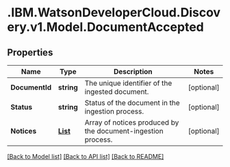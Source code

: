 # .IBM.WatsonDeveloperCloud.Discovery.v1.Model.DocumentAccepted
## Properties

Name | Type | Description | Notes
------------ | ------------- | ------------- | -------------
**DocumentId** | **string** | The unique identifier of the ingested document. | [optional] 
**Status** | **string** | Status of the document in the ingestion process. | [optional] 
**Notices** | [**List<Notice>**](Notice.md) | Array of notices produced by the document-ingestion process. | [optional] 

[[Back to Model list]](../README.md#documentation-for-models) [[Back to API list]](../README.md#documentation-for-api-endpoints) [[Back to README]](../README.md)

